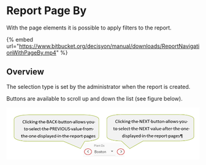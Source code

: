 # Report Page By

With the page elements it is possible to apply filters to the report.

{% embed url="https://www.bitbucket.org/decisyon/manual/downloads/ReportNavigationWithPageBy.mp4" %}

## Overview

The selection type is set by the administrator when the report is created.

Buttons are available to scroll up and down the list \(see figure below\).

![](../../.gitbook/assets/image%20%286%29.png)



